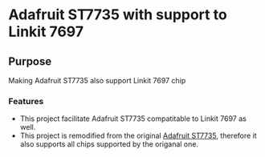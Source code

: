 # Adafruit ST7735 with support to Linkit 7697
## Purpose
Making Adafruit ST7735 also support Linkit 7697 chip
### Features
- This project facilitate Adafruit ST7735 compatitable to Linkit 7697 as well.
- This project is remodified from the original [Adafruit ST7735](https://github.com/adafruit/Adafruit-ST7735-Library), therefore it also supports all chips supported by the origanal one.
